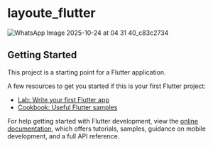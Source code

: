 # layoute_flutter

![WhatsApp Image 2025-10-24 at 04 31 40_c83c2734](https://github.com/user-attachments/assets/5e804595-a99b-490d-b7f3-f32b71c85729)


## Getting Started

This project is a starting point for a Flutter application.

A few resources to get you started if this is your first Flutter project:

- [Lab: Write your first Flutter app](https://docs.flutter.dev/get-started/codelab)
- [Cookbook: Useful Flutter samples](https://docs.flutter.dev/cookbook)

For help getting started with Flutter development, view the
[online documentation](https://docs.flutter.dev/), which offers tutorials,
samples, guidance on mobile development, and a full API reference.

